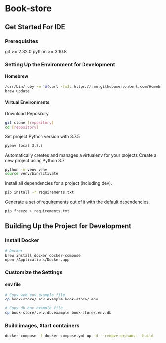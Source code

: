 # Book-store

## Get Started For IDE

### Prerequisites

git >= 2.32.0
python >= 3.10.8

### Setting Up the Environment for Development

#### Homebrew

```sh
/usr/bin/ruby -e "$(curl -fsSL https://raw.githubusercontent.com/Homebrew/install/master/install)"
brew update
```

#### Virtual Environments

Download Repository

```sh
git clone [repository]
cd [repository]
```

Set project Python version with 3.7.5

```sh
pyenv local 3.7.5
```

Automatically creates and manages a virtualenv for your projects
Create a new project using Python 3.7

```sh
python -m venv venv
source venv/bin/activate
```

Install all dependencies for a project (including dev).

```sh
pip install -r requirements.txt
```

Generate a set of requirements out of it with the default dependencies.

```sh
pip freeze > requirements.txt
```

## Building Up the Project for Development

### Install Docker

```sh
# Docker
brew install docker docker-compose
open /Applications/Docker.app
```

### Customize the Settings

#### env file

```sh
# Copy web env example file
cp book-store/.env.example book-store/.env

# Copy db env example file
cp book-store/.env.db.example book-store/.env.db
```

### Build images, Start containers

```sh
docker-compose -f docker-compose.yml up -d --remove-orphans --build
```
